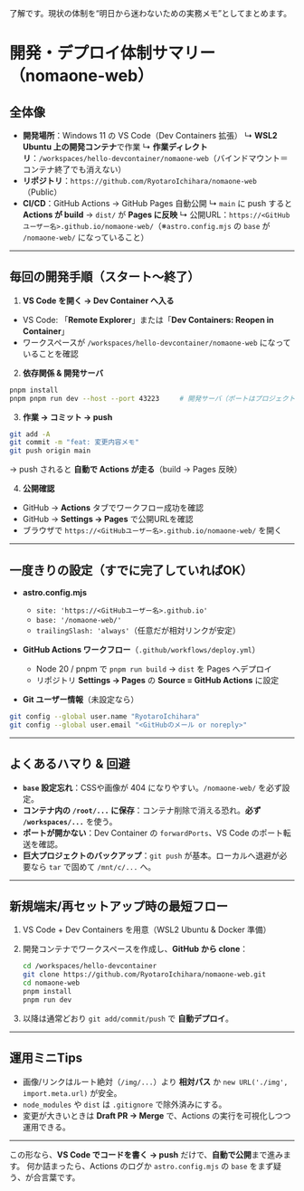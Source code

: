了解です。現状の体制を“明日から迷わないための実務メモ”としてまとめます。

# 開発・デプロイ体制サマリー（nomaone-web）

## 全体像

* **開発場所**：Windows 11 の VS Code（Dev Containers 拡張）
  ↳ **WSL2 Ubuntu 上の開発コンテナ**で作業
  ↳ **作業ディレクトリ**：`/workspaces/hello-devcontainer/nomaone-web`（バインドマウント＝コンテナ終了でも消えない）
* **リポジトリ**：`https://github.com/RyotaroIchihara/nomaone-web`（Public）
* **CI/CD**：GitHub Actions → GitHub Pages 自動公開
  ↳ `main` に push すると **Actions が build** → `dist/` が **Pages に反映**
  ↳ 公開URL：`https://<GitHubユーザー名>.github.io/nomaone-web/`（※`astro.config.mjs` の `base` が `/nomaone-web/` になっていること）

---

## 毎回の開発手順（スタート〜終了）

1. **VS Code を開く → Dev Container へ入る**

* VS Code: 「**Remote Explorer**」または「**Dev Containers: Reopen in Container**」
* ワークスペースが `/workspaces/hello-devcontainer/nomaone-web` になっていることを確認

2. **依存関係 & 開発サーバ**

```bash
pnpm install
pnpm pnpm run dev --host --port 43223     # 開発サーバ（ポートはプロジェクト設定に合わせる）
```

3. **作業 → コミット → push**

```bash
git add -A
git commit -m "feat: 変更内容メモ"
git push origin main
```

→ push されると **自動で Actions が走る**（build → Pages 反映）

4. **公開確認**

* GitHub → **Actions** タブでワークフロー成功を確認
* GitHub → **Settings → Pages** で公開URLを確認
* ブラウザで `https://<GitHubユーザー名>.github.io/nomaone-web/` を開く

---

## 一度きりの設定（すでに完了していればOK）

* **astro.config.mjs**

  * `site: 'https://<GitHubユーザー名>.github.io'`
  * `base: '/nomaone-web/'`
  * `trailingSlash: 'always'`（任意だが相対リンクが安定）

* **GitHub Actions ワークフロー**（`.github/workflows/deploy.yml`）

  * Node 20 / pnpm で `pnpm run build` → `dist` を Pages へデプロイ
  * リポジトリ **Settings → Pages** の **Source = GitHub Actions** に設定

* **Git ユーザー情報**（未設定なら）

```bash
git config --global user.name "RyotaroIchihara"
git config --global user.email "<GitHubのメール or noreply>"
```

---

## よくあるハマり & 回避

* **`base` 設定忘れ**：CSSや画像が 404 になりやすい。`/nomaone-web/` を必ず設定。
* **コンテナ内の `/root/...` に保存**：コンテナ削除で消える恐れ。**必ず `/workspaces/...`** を使う。
* **ポートが開かない**：Dev Container の `forwardPorts`、VS Code のポート転送を確認。
* **巨大プロジェクトのバックアップ**：`git push` が基本。ローカルへ退避が必要なら `tar` で固めて `/mnt/c/...` へ。

---

## 新規端末/再セットアップ時の最短フロー

1. VS Code + Dev Containers を用意（WSL2 Ubuntu & Docker 準備）
2. 開発コンテナでワークスペースを作成し、**GitHub から clone**：

   ```bash
   cd /workspaces/hello-devcontainer
   git clone https://github.com/RyotaroIchihara/nomaone-web.git
   cd nomaone-web
   pnpm install
   pnpm run dev
   ```
3. 以降は通常どおり `git add/commit/push` で **自動デプロイ**。

---

## 運用ミニTips

* 画像/リンクはルート絶対（`/img/...`）より **相対パス** か `new URL('./img', import.meta.url)` が安全。
* `node_modules` や `dist` は `.gitignore` で除外済みにする。
* 変更が大きいときは **Draft PR → Merge** で、Actions の実行を可視化しつつ運用できる。

---

この形なら、**VS Code でコードを書く → push** だけで、**自動で公開**まで進みます。
何か詰まったら、Actions のログか `astro.config.mjs` の `base` をまず疑う、が合言葉です。
